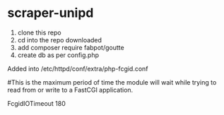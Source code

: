 # scraper-unipd

1) clone this repo
2) cd into the repo downloaded
3) add composer require fabpot/goutte
4) create db as per config.php

Added into /etc/httpd/conf/extra/php-fcgid.conf

#This is the maximum period of time the module will wait while trying to read from or write to a FastCGI application.

FcgidIOTimeout 180
